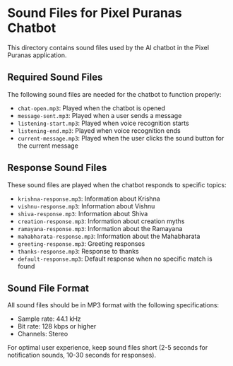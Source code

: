 # Sound Files for Pixel Puranas Chatbot

This directory contains sound files used by the AI chatbot in the Pixel Puranas application.

## Required Sound Files

The following sound files are needed for the chatbot to function properly:

- `chat-open.mp3`: Played when the chatbot is opened
- `message-sent.mp3`: Played when a user sends a message
- `listening-start.mp3`: Played when voice recognition starts
- `listening-end.mp3`: Played when voice recognition ends
- `current-message.mp3`: Played when the user clicks the sound button for the current message

## Response Sound Files

These sound files are played when the chatbot responds to specific topics:

- `krishna-response.mp3`: Information about Krishna
- `vishnu-response.mp3`: Information about Vishnu
- `shiva-response.mp3`: Information about Shiva
- `creation-response.mp3`: Information about creation myths
- `ramayana-response.mp3`: Information about the Ramayana
- `mahabharata-response.mp3`: Information about the Mahabharata
- `greeting-response.mp3`: Greeting responses
- `thanks-response.mp3`: Response to thanks
- `default-response.mp3`: Default response when no specific match is found

## Sound File Format

All sound files should be in MP3 format with the following specifications:
- Sample rate: 44.1 kHz
- Bit rate: 128 kbps or higher
- Channels: Stereo

For optimal user experience, keep sound files short (2-5 seconds for notification sounds, 10-30 seconds for responses).
